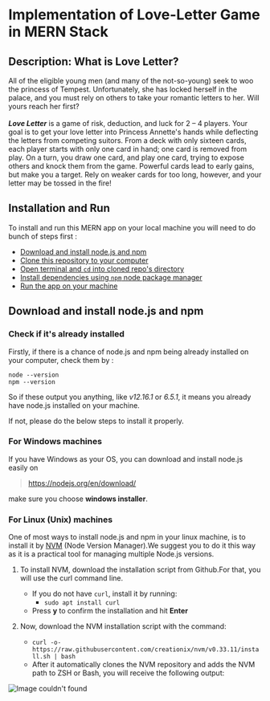 # Implementation of Love-Letter Game in MERN Stack 

## Description: What is Love Letter?
All of the eligible young men (and many of the not-so-young) seek to woo the princess of Tempest. Unfortunately, she has locked herself in the palace, and you must rely on others to take your romantic letters to her. Will yours reach her first? <br /><br />
***Love Letter*** is a game of risk, deduction, and luck for 2 – 4 players. Your goal is to get your love letter into Princess Annette's hands while deflecting the letters from competing suitors. From a deck with only sixteen cards, each player starts with only one card in hand; one card is removed from play. On a turn, you draw one card, and play one card, trying to expose others and knock them from the game. Powerful cards lead to early gains, but make you a target. Rely on weaker cards for too long, however, and your letter may be tossed in the fire!

## Installation and Run
To install and run this MERN app on your local machine you will need to do bunch of steps first :
- [Download and install node.js and npm](#download)
- [Clone this repository to your computer](#clone)
- [Open terminal and `cd` into cloned repo's directory](#open)
- [Install dependencies using `npm` node package manager](#dependencies)
- [Run the app on your machine](#run)


## Download and install node.js and npm
### Check if it's already installed
Firstly, if there is a chance of node.js and npm being already installed on your computer, check them by :
```
node --version
npm --version
```
So if these output you anything, like *v12.16.1* or *6.5.1*, it means you already have node.js installed on your machine.

If not, please do the below steps to install it properly.

### For Windows machines
If you have Windows as your OS, you can download and install node.js easily on
> https://nodejs.org/en/download/

make sure you choose **windows installer**.

### For Linux (Unix) machines
One of most ways to install node.js and npm in your linux machine, is to install it by [NVM](https://github.com/nvm-sh/nvm) (Node Version Manager).We suggest you to do it this way as it is a practical tool for managing multiple Node.js versions. 
1. To install NVM, download the installation script from Github.For that, you will use the curl command line.
   - If you do not have `curl`, install it by running:
     - `sudo apt install curl`
   - Press **y** to confirm the installation and hit **Enter**
   
2. Now, download the NVM installation script with the command:
   - `curl -o- https://raw.githubusercontent.com/creationix/nvm/v0.33.11/install.sh | bash`
   - After it automatically clones the NVM repository and adds the NVM path to ZSH or Bash, you will receive the        following output:
   
![Image couldn't found](https://phoenixnap.com/kb/wp-content/uploads/2019/03/download-nvm-installation-script.png   'NVM post-installation output')
